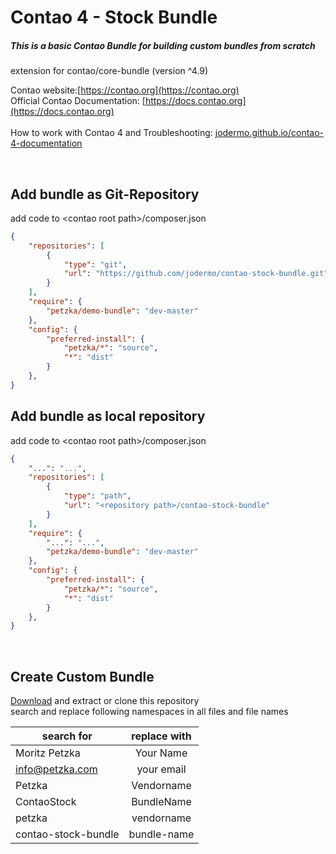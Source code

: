 # Contao 4 - Stock Bundle
##### This is a basic Contao Bundle for building custom bundles from scratch
extension for contao/core-bundle (version ^4.9)

Contao website:[https://contao.org](https://contao.org) <br>
Official Contao Documentation: [https://docs.contao.org](https://docs.contao.org) <br><br>
How to work with Contao 4 and Troubleshooting: [jodermo.github.io/contao-4-documentation](https://jodermo.github.io/contao-4-documentation/)


<br>

## Add bundle as Git-Repository<br>
add code to \<contao root path\>/composer.json
```json
{
    "repositories": [
        {
            "type": "git",
            "url": "https://github.com/jodermo/contao-stock-bundle.git"
        }
    ],
    "require": {
        "petzka/demo-bundle": "dev-master"
    },
    "config": {
        "preferred-install": {
            "petzka/*": "source",
            "*": "dist"
        }
    },
}
```

## Add bundle as local repository <br>
add code to \<contao root path\>/composer.json
```json
{
    "...": "...",
    "repositories": [
        {
            "type": "path",
            "url": "<repository path>/contao-stock-bundle"
        }
    ],
    "require": {
        "...": "...",
        "petzka/demo-bundle": "dev-master"
    },
    "config": {
        "preferred-install": {
            "petzka/*": "source",
            "*": "dist"
        }
    },
}
```
<br>

## Create Custom Bundle

[Download](https://github.com/jodermo/contao-stock-bundle/archive/master.zip) and extract or clone this repository <br>
search and replace following namespaces in all files and file names

| search for          | replace with     |
| ------------------- |:----------------:|
| Moritz Petzka       | Your Name        |
| info@petzka.com     | your email       |
| Petzka              | Vendorname       |
| ContaoStock         | BundleName       |
| petzka              | vendorname       |
| contao-stock-bundle | bundle-name      |






